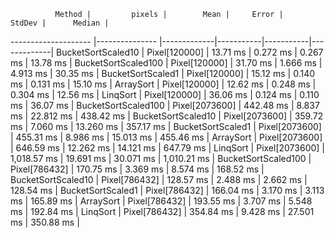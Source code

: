 


              Method |         pixels |        Mean |     Error |    StdDev |      Median |
-------------------- |--------------- |-------------|-----------|-----------|-------------|
  BucketSortScaled10 |  Pixel[120000] |    13.71 ms |  0.272 ms |  0.267 ms |    13.78 ms |
 BucketSortScaled100 |  Pixel[120000] |    31.70 ms |  1.666 ms |  4.913 ms |    30.35 ms |
   BucketSortScaled1 |  Pixel[120000] |    15.12 ms |  0.140 ms |  0.131 ms |    15.10 ms |
           ArraySort |  Pixel[120000] |    12.62 ms |  0.248 ms |  0.304 ms |    12.56 ms |
            LinqSort |  Pixel[120000] |    36.06 ms |  0.124 ms |  0.110 ms |    36.07 ms |
 BucketSortScaled100 | Pixel[2073600] |   442.48 ms |  8.837 ms | 22.812 ms |   438.42 ms |
  BucketSortScaled10 | Pixel[2073600] |   359.72 ms |  7.060 ms | 13.260 ms |   357.17 ms |
   BucketSortScaled1 | Pixel[2073600] |   455.31 ms |  8.986 ms | 15.013 ms |   455.46 ms |
           ArraySort | Pixel[2073600] |   646.59 ms | 12.262 ms | 14.121 ms |   647.79 ms |
            LinqSort | Pixel[2073600] | 1,018.57 ms | 19.691 ms | 30.071 ms | 1,010.21 ms |
 BucketSortScaled100 |  Pixel[786432] |   170.75 ms |  3.369 ms |  8.574 ms |   168.52 ms |
  BucketSortScaled10 |  Pixel[786432] |   128.57 ms |  2.488 ms |  2.662 ms |   128.54 ms |
   BucketSortScaled1 |  Pixel[786432] |   166.04 ms |  3.170 ms |  3.113 ms |   165.89 ms |
           ArraySort |  Pixel[786432] |   193.55 ms |  3.707 ms |  5.548 ms |   192.84 ms |
            LinqSort |  Pixel[786432] |   354.84 ms |  9.428 ms | 27.501 ms |   350.88 ms |

